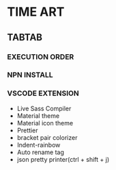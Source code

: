 # TIME ART
## TABTAB

### EXECUTION ORDER

### NPN INSTALL

### VSCODE EXTENSION
- Live Sass Compiler
- Material theme
- Material icon theme
- Prettier
- bracket pair colorizer
- Indent-rainbow
- Auto rename tag
- json pretty printer(ctrl + shift + j)